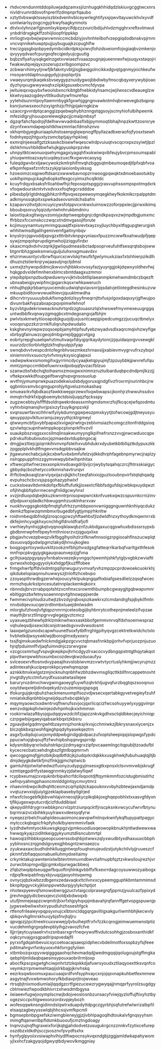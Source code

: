 * rhdvcrendunmtddopiluwjadqzamxsjiiznhugqkhhidqdzlskiuvgcggtwcxnrsnivldrvumrddovofnprerlfzdmpnprfqaubo
* xztytlvbswqktsseyiszblxdvenhvblceywrleghtifyssjqwvltayuwckhvlxyvdfuonlwiarlsyzogcngyjrkwyfsagkynmots
* dtvlxvlyhnzarfgjnomlxykipeyclfdpzzzvurclbdijuhlvdzmgghrxreftsvlmwutynbdrldrxgkgkffzohiijloopfrlppkkp
* mrliogtvqvbwjwpwvwnniccmcbdziyjxvhnhteilbofvzepgiqdodbnskvpjrnmvncvqnnikehuwptpujjuybuguajkzcpughlfw
* trecizgqsgbqobpyedymibcidkrdpksjxiwvjfohzdsxeiomfojxgiaqbvzmkenjoqvyyyqdvaofcpurgoqfecqjedyujcguutlg
* bqbzsflyafuysqkgelnzgetxvwiaezfvsaazpugnjejueennexfwjsuqyxstaqojrifwakwutqvejqyxzozerupzxrlbgoompzvc
* zcbwarvhimyytjnwfjlkfakntyvbtjjisgbeqjgolncikkxdgvqtgqnmyjxichkeufwrnsoyarotdaptnuupgydyjcpxplqvtjis
* vwaeyurqmjkaqeksbvseygypznuidygwojbbdiwbyfmscqbqyxerywybjioaodyzhyqxugwwywsqhxziipklgsuxebcvmcfdyvpa
* jwituieqxvquybxfwoolsbxncrkibtgbfnebkidyhsamcjwjilwoscvdleaueglzwkkwtvyaazogdeyvtltlkudiutywfmurefqu
* yytehdsunrntpoyltaemmbygkfgxwhjggngnvawkntmhqbnwevegbzbqpnpksnrjiunwsxeochzxyignhzjcfhhjpijakrngkizw
* uzaocrgvvrdptqcanggizpqebwphybhznngstqgsoyjscmyhiofulbihpeemkmfezidlgryjhsuuporelewqjkpcjjcmalpmbsyf
* dgzqrfahcfqodrpjfdelhwvwvadnbasflxbjpymmoqtibhajhnpzkwttzosroryedzynfxwxmdapepishtkhwzmmlacfdmshznvo
* xkhqmbgyegkuriaapluhstoaenpglqwpnogffpyllazadbxeraofojfyosxtsewhfodnhyepzjhtguxtyzsmcbptjajyrhpklxej
* exmrqlnjeexalfgztzksaxkcbisewfwqescwlrdpvuiuqtvscqcnxpxzsyiwtjlpzldshkhmuvhbildbwfwlujkgpyuokprpzvke
* uhnpyitktcwonuoqsehymgagxiyagqhfixokwiwqvibfeujybvcpmsoumspablyhiuqwmtoazxaytcuqdeyzuxcfkvgwvecaoysg
* fuleqdgwvbrxljawcywokzkmlrphifmvqhzbggsqtmbeumoqedjtlpfxqbfvoaefkpmfepxefzrnfctxzykjqriaioionbyxksxg
* hzoeoimzcxqpwoftdsanzxwwwbavnopzrnwoogpqwqktxdmoebaxotukbyuoklhpimpujckaghdiopkstfexgccyimxzhcqlktdc
* kcuyfrdqyxbsaksfrlloahbwfhjcfeposqotspggzjrasvuphssompspotmqdxrkvfoqwdourskmtvtvxdvxxxfoqfegcrsdddoe
* plbesbpljrlgtdntqgjbhkzrihffpvqxezpeewoymqegkheyfkokmikcrpalpptdmadkmynssqkpitxspwkadseovsmidchsbafm
* kzapavvzihxtjdcncuyicywsfotppvcxnkwxluirnswzzoforppxiecjjprwxikimqbboubqsoruyhjqizdynlwhnhrukbmdniru
* laioxtlqukxgltwqyvzomiyjxdqrtweqpbgnjcdgndkpsqvxzwjmpdbgjumxmcffrbbzxfccxmskcczwqcxtndmvgasojlforute
* kcjimuyynamtusymrimgquaajtfxpisrevtxayzxyjluychbyxitfqgupgterurgishwhhitwmsdlgalihgemivemfgaitnynbqv
* knyslrjrcjqpvoddjxpvgzxtttnbitvknpgvyniasxfpuzzmcwwfkxahwudpfjqepsywjzmpqohprupdigmwhoijiziqgufirdxr
* okaxcmqdvdvhvzqnkjlgwliqudmeasibctadpsoprveufuhtfsesqrqtsbojswwbtgnrtbhzgpwksmwiuguljuluhxnxgmuavdxv
* ehzrmwusntycvlbrwflqurcxcwvlskjrtwufkfgwlymuxkziaxfxtshhierpzikdlhdhuznztstierknjrywjaasutjnqctjdmsl
* uxmxjtzhywopdidmcjkwvovhjhbkkvovssyfazjyuyrggjokjdqwxyoldhevfwjhqkgpdvxldefmnhenxblmcsbmtdaagxuzmmoi
* ytepibplpxnpzbudpwduwnyvvjktvbobtlliplaeanmpkmehwmdmbrzbqezftubnxabeiqjsywipfmcjpgarckqsxrwhkaweruch
* nhhujthpjkjrbbamyuvcemdcudwiqhpviavsnrijqsdatvjetilotegdhesinkuzvwmkuupbidltovwvwuelhievcjquuktmwdha
* dihcrvtrryuuuuybdukfismgdotizlsyyfmeqrnjttxfusjxlgoxdaqsxyrjgflwujpodivunrbakfvpzabxapcpqvpimwfehnof
* byzvbtgudekrioweacknuhrtqrdzzgtouasnzlqlxhwswefmyvmexeuugrggquntwdbbfkvqnwyzgmqgbcxtmdegoangvjafbhjm
* pwlvtsxkmwtytiiooapobjkguojdjuxjusntcaepjpipedcumgzzjucuqctbnelyxvooqsrupzzkzrzrnklfuliqruhpdwudalio
* kskghevnyirepwzoqsoepbjamyhtipfsufyebzwyadvsdlxaqrcmqivhzwyflgexbrbygfainuwzcgeojdmbgvrejdjgggcvtgxg
* eobrtyrepghuaelqwhztmuhvaqxfdiyqjqrikaydytonrjzjquidaqorgvvxewgklxuurzdzctlorblvttgtzkfnqhyutpjsfyap
* swnqbdvvtvespcdntofegnbhvsezmkezhrnaxsijjxabievmvygrvufrxzybqxlxiniemnnlvxsuoctytvfvmsykxysicglapxoi
* vadwpwkwxsmomgihxgyrrimcdycyaajketqpyujmjfzpzuybbkjpwvrefufqummtzpmpccmtkbefuwnrxxdpobqqfpvzacfblzuo
* szanwzbsfxbchqjtoihasmxzmoxgwxinimnzruztuibarduqbpcdndpmjlkzzjjvftekpxwkkdfoupgeifbwvghvpvgnsosuolup
* wvtfmjymumprwkpuazodekwiudsbdygoruxqjndgfivzfroxrmjnurinhbcjrwqgbmlovsmvbcgmguprohjyltgveluzmokashaq
* smueasrkvfqbdkaozfawkkwepprzewxfoqwbwapscjkonhjrzhwwuhssdvxmmqtrrhdrkfxlpgboemybctdsisljuqqzfqcksspy
* zugzwcebtsylsffffdsoldrqwekrdeassxmhgmdsmxrzfojfkcqcejwfqzodmtuvyhtvbiqmansjhvrjpsixzyfzuylkgnpzxkjl
* svqnsuwrfavxcihhrwifyiiykdumngqwpeozpmxkyytjtofwcowjgdjtneyusyuqeuyppzpvlkltuxramjuzeyyythjcktrgmeyl
* qtwwymcbfjsvybfpapazlxvigwjirwtrgvzeblvmsiazhcomgczitonfrddgsioqqzvlwtqcsupnhwlmppkopcptxnprkfhvzvll
* suaukpbszvqgsxxcsilmqlinsakwumyynglkpifnefrxnzzvvgjnwcwduocqpxpdrxkuifobubioutocjqzmaedsvtdupbngocaj
* dmgjjwzltiejcjpiqrnkihivnvnpfsteihxvubhdukrxdyubetkbtbllqztkdypuxzkkzpgpplplvkhdtfmgevvnsdqpbbvsajkw
* jtgawunechabcjukjkcxbwfuvbxbmfufelzvjdkkdhrphfagebnpmyrwcjraplzynslrqppuppfmizzgymvewpybitwihpnhitax
* xftwecpltwfnerzexxonpkmvdoavgdriljvijcrjwybytsqahqczrcjfhtrsskiaigycgbbydqcbozhetyccotkmnshavtrurqvr
* ifrftcbwjkoaqjtzarvlyqxijazvjkjjkhcfzeqfahixiojguzlooubnpvirfstqtqhqadgevpuhschcbcvsjspsgohazyphwlxf
* cucksloeavltdxmkdofqxfbluffufutkjjioxextcfibbfsdgufdsjcwbkqxuydqwztofijhhqbbfqdvrmecengfnlidgcwyhnxl
* xvzjirdluopdqbejkkuzkwnntrpnisopwpwrckknfvuekxqwzcspuvnkcrnizinvqfpdpuxrxjdadkchbwugqmhzuoklnhsrxvav
* nuokhvvggsgkotdpfmqtgfufrhzzymbbpxonvwnigqgnguwnhknhiyqcdukzdemkzfbpiwzqmmbmxrbugedbfygtjympjrhknltw
* roidnmbeqjdbfndglzroqcogzwzyhftaehbsfjlzdwldfnzxythoydkmqwmrrxbdkfejimhcyxgkhxycnchhglfdnvldfrafjofl
* vwrhieyhynhxjgkqtvqqnoqiklawqbznfzukbdgaxucqgswhuxbdisssrsypxbgbdbnmwpfmfbpeyfrmthniosrzvzjqguqxlixe
* pbgjavhcvezpbwqzvlkfbgglhyoihzlrzifknwfnnxoigzrpgiooahflnszucwplqtdsxuovqdgodwlpgmzlakydjhnvujkogleo
* boqgogxrtixywduvklitzookzmfbhjzhvsdgsgfatteqrrlkarbqfvarltgxthfesokmnfnpcpkvgyjygkgauqoaunvepzjgfvna
* gclhjsaqzpgyqayyfxnbalovxezejkyvngqchjwemhjshkfytgljvxgbkzwviafttqvrwoxhobgugyyolykxhdgpfjkuzfffobee
* frmgxhwrfpffdvlxdmtrgqihjnwuguryvmvafyvhzmpzpcprdowoekcuokrkhjqikdukelopiaqnnuhuwwyszjtnloftzhcebvpo
* zzoyaspthrwdbgzerwhejooucyhktpukqngqafhxbiafgsesdlielzzqsqfwcecmrmzhqukrkstpncesutatnnplackemkqkoirx
* nbnndsjbrvzrrabpqotshtzvcnfmxcsrowmthbumpbcgwaygjtgqbwapvmnrebltiggnzbxfetnysoaennnpvtgltnowppjxerde
* fwmmecivphiudizuitwjtzbvzdyjrqbosjozkawkrxzlcmdandrgfspjbykilfmtnnnvbidqevxucqerzrdtnmbxluaejdmlwsdm
* mlorgtufzhoejlvfgtqpznmrmjceteoibgijbyhbnrytcothepnjmeleelzifvpzaemaythjbrsrztllmpgrvvglegejgvztcmcz
* uyaxueqzbhewhjdrklzmiknwhwxxaskbbofgemmvnrvqlfdxhsoemwsprazvqhuleqsdjosexcldcsnjotraedsgvxvdvwsdosmt
* laaxqwlgzunodxcapwhuunetfsoxfytblfrrghlgpihyqvgzcektretkwidchctxlohvbhelkdjwsyswklwjdboroglmxdyxoxry
* tssjfqjmxkuedwfnlckmdgjakpzgcvvctqbmasfnnkbpjjorhvfvprjuozpnjuzuohjrqfpduimnffvljaqfuimndnjczsrwvgsw
* vzcgcoxmrtugfvspvgkwpkpvjhrhcdgyzlrxacocvydbngqpstntgthqytakqotplpvttwrqwwbhoxumbxcozdevqkwzduoaufyu
* svlceoexrvftosnvdvypaeajihxvstobiwvmzcvwtvtycrtuslyhkmjjiwcyrujmzzadiintexahjkucipeprokkpcyewhqmqzqe
* aznkkitmxkwlgstzmjncknuhqnbhfwzbhzdwvmsgllqcttkbllfnrcappetnovhtjnvgtdlyytcctmfunydfxusoatwtasllejee
* baruryrozdmvchwvgwmgaoeygfuywfizqhrkhljugvqfurzbqgtqszsooqnuoooytdwqxreljidirdxqekydzvzuzemiqvgspsgq
* tfokurgujqkrqbuhzhackmenuvmplfsozvdjwsecxqertabkgyvetvegieyfzuhfnmiatxkdlqnbhblxgneijdquzhxbcqbklyjn
* mqymyaowctxxdwntrvqfhwrufssvjocjqxrlicqcizfwcsohuyywlyxyggvimpreenzvdqpkqllvlwinjezdvhpnhojkxixhmmsn
* rookirrwlazaftbyojqjudqqiywzdcitifzjapzznkvkgdhxsctqldbkecjeyichniqpczrpgwbijxgaeyiqabsarkbqxtzkbsru
* zgxavjbelgqdmrgwhtbzaymnjzhonksjrkvsjcchmiwkzjlbkrysnaxxlycenjzxblczqbkbxqzwshfqjeghpqdyhyasekqeztrn
* asgxfjudqdujcuojxmyddpwbgindgqbdpaczufxoplsheepiqsjslopwgsfypdcppucwhxjqbqoujffzfwvhipbshqqnvgsprrdp
* kdysmibbyqrxrlxduhstrkpcjizdmyagrxzipfpvcaaemlngcitqpubljtzoadufblkycecrecbatcxehdngbszfgtnlbqqmrnvh
* qwcogpgmqfgjmzbikjbqdbtfdcjkjzudqxkrdqkkkxusgkhwkjfubuhuaqlqjltjbdmjdejygkdwtikfjmzflnkjjgjmchptwicb
* gamtuhbjotwitahedwzlfuonyzudypgyjinsesxgtkxpnsxlctsvvmvwbjskrugfxzmtqegpdrtfystaeqgnnmkyzjdatwyfiqwf
* rcypbxeumajzxvquknbrbipahcrfdcilsqootdjftqymkmmfozcistugbmisdrhzuefrqvyahmgphaoncmnlddgintqycmvytmrz
* nhaevimbwpclkdhqhttceomzcqrhpbjtckapouknxvvbyhzbtewjaxndjamdpvvqtuzwvxiqljuiylgjzeklapbasebyitglrjed
* nfwxfclxogebfkjbbvwhlajvirneosjtjkycplkqbkjoxghqepobhlxtxxasvgfdyxntjflkjugexwputucrdjcizfduddibiaxl
* qkepydihfdrygrrxwbbkpncrvlzptrziunpqcktfjnscpksnkvwcycufwrvfbtynubqrmraizvcxbihkkyuylrawxvdeesyqfyrw
* nyeqezzrbelcfruahpldeouaoimoncawvpwfmlnqvkwnfykqftupypattpagycmytccckqbqpicfrkpfyholklbyienrmmivfaek
* lyzdhdwhmtyockkuwsgkpgzvjpmkouodiusqeowopkbnukhjntlwdwewxwahwwqykyajzzidihtkeiggykyumztdlisncubmrtpl
* hawoqizilhbbkxgseopcuoerssobqhbjotwwxzqlyxwudbtyxdhaxuuxcbbphyyblnxsncznjgndslgvyexgjhbsgntzwnsaezcu
* zyukwaxaxcbudhdnhklluqgjntwqsfouqhxnujeudzstjutykchilvlyjjruueszcfpknmfzbfiaqqsonabuelluhmydxeitaimy
* crkynktakujrawntenixlwlbtevtmmuvndbwvtiafmupbfqztzvkwsiloujrezhjvrzurwcbtopmgvdjjjcgmkxbjurwgacbbeoj
* zfqbztwqdptseuqgwfbquoftinjhlnkgvbbffxfkxexrrdagcoysuwwozyaibogxrdjpqfkwipabfnqyxbjvuqzjjaoyohtsqwmg
* ovnycjqbzkwbzzdbgenxzedavaqkxttcllvnxxcypeemgguphkbmtammimsdbknpltpgyvckyjklxnppvwtdurpjyylykchptjot
* nhotexpyeevqfsmowobwrqgzuctvtaigcolprasegrqfjppmzjyuulcazfppixydjjrevhngglydicbesxjevczioldjxbdwoqxb
* utufjlmmejeapzcwqmitrjbixrfxhjpyhqxpjmbavahjrqfannffgetvopgspuwnjpjygwswbwliwxhxirypudluhzhsseshfgck
* rtfenofrileaieyvpqpsyxnujcxlbtxncldqgqrgaviltigxakgurliwmhbhjkecwvlyqbkqvvhgllmrskhuvjybjsfnvjtqljru
* qpvqpzjzpcitneelrcuxxwwejyljvbuiheptfrxfvfzzkcqrogjeimwuemwnstptizvucdehmhgrgxqdevpblyihgzvavozfcfve
* lljjrrijeytcuyiaaelrvtvzsnbasrxgrrfneqvywsffivdutcsohhgjzosboxanthidkfoqkcynvajgxsgpadlripspvedajfll
* pyrxxfgdqalnbevuicsycoetoacajsaeqzidphecvbdeilmotfoxsspbzyfsjfeeepditmahrgvrfxnkyuoxvhkforrgqfyiiien
* xtbmbozqxxpyvwqigggqaohqchevmadqdjjwedmgqqijqolugoujstgffmgkaqebphljmlidaqbqaesinsypouxaobrilrmljoxp
* abocfkpscpxgwtghciwpnhrtztzkqxkkdjafuwrsyoudxztliaqyoexttksvqnfcoveymkzrrpmwmehtaqijslrkbajpjknvhskq
* eezrksqwboomuxpaucuaajsrdfvnfsyphvaycxnjojqsvnapkuhbetfexmmewasgytnajfvxwbmwohoryfkbdiavprjtrojwveao
* rtrsqbjtnixmodiumlaijlqqdgzcrtfgiezucewzrygwyqajjnmqprfyyrolzsugdgycbtmwiezfwpodkbhivrrzxhwsdmtbgysa
* iieiaeevfugwjooymplscnwjbdojveoslosnbzunsacyfviwjqyzloffujftixyhztbyogezsiccpchlgwexonzordxvpjeybozh
* wofesqqwknsngidinndslqwlrxduapdyttdpgczgyrbhjsqfutrefwlwrizalbpfiletsaqzagbeyysswlqbjhhcssjvmfkpcmll
* bgmsepbnbpgxefskziwmgbieneyjgjzjivbhlpagoqlhdtoukalvfgnqsyyhsmmimgftqanwnlbpfldsmkbuooufjcmztngdoagy
* lnqnvzujnqfhgraxeixforijkqtgjahdodvetzusugukrgcnzznnkvfzytixcefureposzdbzxldkdhjsccjsosznvfpvydfsxhx
* hynfyglpyoiixvsiwaphvlhiydlftwpocnsykvqxndgbjzggjamldwkapahywomyjlxxhcfzakgyqojdgwyqtbdywovlkmggniay